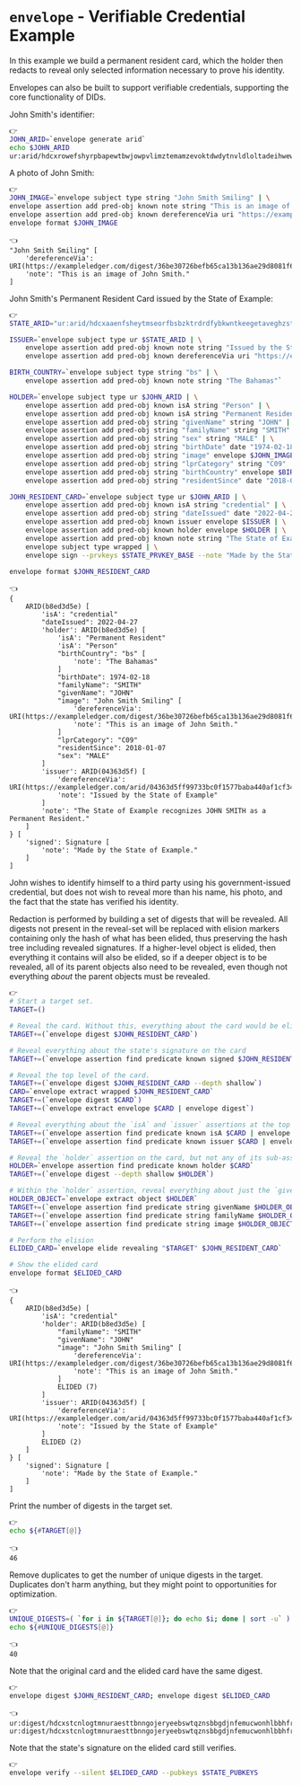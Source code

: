 # `envelope` - Verifiable Credential Example

In this example we build a permanent resident card, which the holder then redacts to reveal only selected information necessary to prove his identity.

Envelopes can also be built to support verifiable credentials, supporting the core functionality of DIDs.

John Smith's identifier:

```bash
👉
JOHN_ARID=`envelope generate arid`
echo $JOHN_ARID
ur:arid/hdcxrowefshyrpbapewtbwjowpvlimztemamzevoktdwdytnvldloltadeihwewschlflutinbfm
```

A photo of John Smith:

```bash
👉
JOHN_IMAGE=`envelope subject type string "John Smith Smiling" | \
envelope assertion add pred-obj known note string "This is an image of John Smith." | \
envelope assertion add pred-obj known dereferenceVia uri "https://exampleledger.com/digest/36be30726befb65ca13b136ae29d8081f64792c2702415eb60ad1c56ed33c999"`
envelope format $JOHN_IMAGE
```

```
👈
"John Smith Smiling" [
    'dereferenceVia': URI(https://exampleledger.com/digest/36be30726befb65ca13b136ae29d8081f64792c2702415eb60ad1c56ed33c999)
    'note': "This is an image of John Smith."
]
```

John Smith's Permanent Resident Card issued by the State of Example:

```bash
👉
STATE_ARID="ur:arid/hdcxaaenfsheytmseorfbsbzktrdrdfybkwntkeegetaveghzstattdertbswsihahvspllbghcp"

ISSUER=`envelope subject type ur $STATE_ARID | \
    envelope assertion add pred-obj known note string "Issued by the State of Example" | \
    envelope assertion add pred-obj known dereferenceVia uri "https://exampleledger.com/arid/04363d5ff99733bc0f1577baba440af1cf344ad9e454fad9d128c00fef6505e8"`

BIRTH_COUNTRY=`envelope subject type string "bs" | \
    envelope assertion add pred-obj known note string "The Bahamas"`

HOLDER=`envelope subject type ur $JOHN_ARID | \
    envelope assertion add pred-obj known isA string "Person" | \
    envelope assertion add pred-obj known isA string "Permanent Resident" | \
    envelope assertion add pred-obj string "givenName" string "JOHN" | \
    envelope assertion add pred-obj string "familyName" string "SMITH" | \
    envelope assertion add pred-obj string "sex" string "MALE" | \
    envelope assertion add pred-obj string "birthDate" date "1974-02-18" | \
    envelope assertion add pred-obj string "image" envelope $JOHN_IMAGE | \
    envelope assertion add pred-obj string "lprCategory" string "C09" | \
    envelope assertion add pred-obj string "birthCountry" envelope $BIRTH_COUNTRY | \
    envelope assertion add pred-obj string "residentSince" date "2018-01-07"`

JOHN_RESIDENT_CARD=`envelope subject type ur $JOHN_ARID | \
    envelope assertion add pred-obj known isA string "credential" | \
    envelope assertion add pred-obj string "dateIssued" date "2022-04-27" | \
    envelope assertion add pred-obj known issuer envelope $ISSUER | \
    envelope assertion add pred-obj known holder envelope $HOLDER | \
    envelope assertion add pred-obj known note string "The State of Example recognizes JOHN SMITH as a Permanent Resident." | \
    envelope subject type wrapped | \
    envelope sign --prvkeys $STATE_PRVKEY_BASE --note "Made by the State of Example."`

envelope format $JOHN_RESIDENT_CARD
```

```
👈
{
    ARID(b8ed3d5e) [
        'isA': "credential"
        "dateIssued": 2022-04-27
        'holder': ARID(b8ed3d5e) [
            'isA': "Permanent Resident"
            'isA': "Person"
            "birthCountry": "bs" [
                'note': "The Bahamas"
            ]
            "birthDate": 1974-02-18
            "familyName": "SMITH"
            "givenName": "JOHN"
            "image": "John Smith Smiling" [
                'dereferenceVia': URI(https://exampleledger.com/digest/36be30726befb65ca13b136ae29d8081f64792c2702415eb60ad1c56ed33c999)
                'note': "This is an image of John Smith."
            ]
            "lprCategory": "C09"
            "residentSince": 2018-01-07
            "sex": "MALE"
        ]
        'issuer': ARID(04363d5f) [
            'dereferenceVia': URI(https://exampleledger.com/arid/04363d5ff99733bc0f1577baba440af1cf344ad9e454fad9d128c00fef6505e8)
            'note': "Issued by the State of Example"
        ]
        'note': "The State of Example recognizes JOHN SMITH as a Permanent Resident."
    ]
} [
    'signed': Signature [
        'note': "Made by the State of Example."
    ]
]
```

John wishes to identify himself to a third party using his government-issued credential, but does not wish to reveal more than his name, his photo, and the fact that the state has verified his identity.

Redaction is performed by building a set of digests that will be revealed. All digests not present in the reveal-set will be replaced with elision markers containing only the hash of what has been elided, thus preserving the hash tree including revealed signatures. If a higher-level object is elided, then everything it contains will also be elided, so if a deeper object is to be revealed, all of its parent objects also need to be revealed, even though not everything *about* the parent objects must be revealed.

```bash
👉
# Start a target set.
TARGET=()

# Reveal the card. Without this, everything about the card would be elided.
TARGET+=(`envelope digest $JOHN_RESIDENT_CARD`)

# Reveal everything about the state's signature on the card
TARGET+=(`envelope assertion find predicate known signed $JOHN_RESIDENT_CARD | envelope digest --depth deep`)

# Reveal the top level of the card.
TARGET+=(`envelope digest $JOHN_RESIDENT_CARD --depth shallow`)
CARD=`envelope extract wrapped $JOHN_RESIDENT_CARD`
TARGET+=(`envelope digest $CARD`)
TARGET+=(`envelope extract envelope $CARD | envelope digest`)

# Reveal everything about the `isA` and `issuer` assertions at the top level of the card.
TARGET+=(`envelope assertion find predicate known isA $CARD | envelope digest --depth deep`)
TARGET+=(`envelope assertion find predicate known issuer $CARD | envelope digest --depth deep`)

# Reveal the `holder` assertion on the card, but not any of its sub-assertions.
HOLDER=`envelope assertion find predicate known holder $CARD`
TARGET+=(`envelope digest --depth shallow $HOLDER`)

# Within the `holder` assertion, reveal everything about just the `givenName`, `familyName`, and `image` assertions.
HOLDER_OBJECT=`envelope extract object $HOLDER`
TARGET+=(`envelope assertion find predicate string givenName $HOLDER_OBJECT | envelope digest --depth deep`)
TARGET+=(`envelope assertion find predicate string familyName $HOLDER_OBJECT | envelope digest --depth deep`)
TARGET+=(`envelope assertion find predicate string image $HOLDER_OBJECT | envelope digest --depth deep`)

# Perform the elision
ELIDED_CARD=`envelope elide revealing "$TARGET" $JOHN_RESIDENT_CARD`

# Show the elided card
envelope format $ELIDED_CARD
```

```
👈
{
    ARID(b8ed3d5e) [
        'isA': "credential"
        'holder': ARID(b8ed3d5e) [
            "familyName": "SMITH"
            "givenName": "JOHN"
            "image": "John Smith Smiling" [
                'dereferenceVia': URI(https://exampleledger.com/digest/36be30726befb65ca13b136ae29d8081f64792c2702415eb60ad1c56ed33c999)
                'note': "This is an image of John Smith."
            ]
            ELIDED (7)
        ]
        'issuer': ARID(04363d5f) [
            'dereferenceVia': URI(https://exampleledger.com/arid/04363d5ff99733bc0f1577baba440af1cf344ad9e454fad9d128c00fef6505e8)
            'note': "Issued by the State of Example"
        ]
        ELIDED (2)
    ]
} [
    'signed': Signature [
        'note': "Made by the State of Example."
    ]
]
```

Print the number of digests in the target set.

```bash
👉
echo ${#TARGET[@]}
```

```
👈
46
```

Remove duplicates to get the number of unique digests in the target. Duplicates don't harm anything, but they might point to opportunities for optimization.

```bash
👉
UNIQUE_DIGESTS=( `for i in ${TARGET[@]}; do echo $i; done | sort -u` )
echo ${#UNIQUE_DIGESTS[@]}
```

```
👈
40
```

Note that the original card and the elided card have the same digest.

```bash
👉
envelope digest $JOHN_RESIDENT_CARD; envelope digest $ELIDED_CARD
```

```
👈
ur:digest/hdcxstcnlogtmnuraesttbnngojeryeebswtqznsbbgdjnfemucwonhlbbhfrywyadlyhpcftkft
ur:digest/hdcxstcnlogtmnuraesttbnngojeryeebswtqznsbbgdjnfemucwonhlbbhfrywyadlyhpcftkft
```

Note that the state's signature on the elided card still verifies.

```bash
👉
envelope verify --silent $ELIDED_CARD --pubkeys $STATE_PUBKEYS
```
